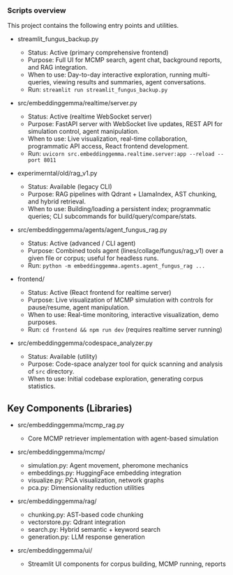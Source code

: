 ### Scripts overview

This project contains the following entry points and utilities.

- streamlit_fungus_backup.py
  - Status: Active (primary comprehensive frontend)
  - Purpose: Full UI for MCMP search, agent chat, background reports, and RAG integration.
  - When to use: Day-to-day interactive exploration, running multi-queries, viewing results and summaries, agent conversations.
  - Run: `streamlit run streamlit_fungus_backup.py`

- src/embeddinggemma/realtime/server.py
  - Status: Active (realtime WebSocket server) 
  - Purpose: FastAPI server with WebSocket live updates, REST API for simulation control, agent manipulation.
  - When to use: Live visualization, real-time collaboration, programmatic API access, React frontend development.
  - Run: `uvicorn src.embeddinggemma.realtime.server:app --reload --port 8011`

- experimerntal/old/rag_v1.py
  - Status: Available (legacy CLI)
  - Purpose: RAG pipelines with Qdrant + LlamaIndex, AST chunking, and hybrid retrieval.
  - When to use: Building/loading a persistent index; programmatic queries; CLI subcommands for build/query/compare/stats.

- src/embeddinggemma/agents/agent_fungus_rag.py
  - Status: Active (advanced / CLI agent)
  - Purpose: Combined tools agent (lines/collage/fungus/rag_v1) over a given file or corpus; useful for headless runs.
  - Run: `python -m embeddinggemma.agents.agent_fungus_rag ...`

  

  

- frontend/
  - Status: Active (React frontend for realtime server)
  - Purpose: Live visualization of MCMP simulation with controls for pause/resume, agent manipulation.
  - When to use: Real-time monitoring, interactive visualization, demo purposes.
  - Run: `cd frontend && npm run dev` (requires realtime server running)

- src/embeddinggemma/codespace_analyzer.py
  - Status: Available (utility)
  - Purpose: Code-space analyzer tool for quick scanning and analysis of `src` directory.
  - When to use: Initial codebase exploration, generating corpus statistics.

## Key Components (Libraries)

- src/embeddinggemma/mcmp_rag.py
  - Core MCMP retriever implementation with agent-based simulation

- src/embeddinggemma/mcmp/
  - simulation.py: Agent movement, pheromone mechanics  
  - embeddings.py: HuggingFace embedding integration
  - visualize.py: PCA visualization, network graphs
  - pca.py: Dimensionality reduction utilities

- src/embeddinggemma/rag/
  - chunking.py: AST-based code chunking
  - vectorstore.py: Qdrant integration
  - search.py: Hybrid semantic + keyword search
  - generation.py: LLM response generation

- src/embeddinggemma/ui/
  - Streamlit UI components for corpus building, MCMP running, reports


